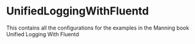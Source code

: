 # UnifiedLoggingWithFluentd
This contains all the configurations for the examples in the Manning book Unified Logging With Fluentd
